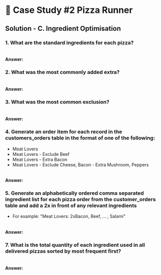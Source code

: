 # 🍕 Case Study #2 Pizza Runner

## Solution - C. Ingredient Optimisation

### 1. What are the standard ingredients for each pizza?
````sql

````

#### Answer:

### 2. What was the most commonly added extra?
````sql

````

#### Answer:


### 3. What was the most common exclusion?
````sql

````

#### Answer:


### 4. Generate an order item for each record in the customers_orders table in the format of one of the following:
- Meat Lovers
- Meat Lovers - Exclude Beef
- Meat Lovers - Extra Bacon
- Meat Lovers - Exclude Cheese, Bacon - Extra Mushroom, Peppers
````sql

````

#### Answer:


### 5. Generate an alphabetically ordered comma separated ingredient list for each pizza order from the customer_orders table and add a 2x in front of any relevant ingredients
-  For example: "Meat Lovers: 2xBacon, Beef, ... , Salami"
  
````sql

````

#### Answer:


### 7. What is the total quantity of each ingredient used in all delivered pizzas sorted by most frequent first?
````sql

````

#### Answer:

